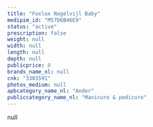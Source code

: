```yaml
---
title: "Foxlux Nagelvijl Baby"
medipim_id: "M57D6B46E9"
status: "active"
prescription: false
weight: null
width: null
length: null
depth: null
publicprice: 0
brands_name_nl: null
cnk: "3303591"
photos_medium: null
apbcategory_name_nl: "Ander"
publiccategory_name_nl: "Manicure & pedicure"
---
```

null
